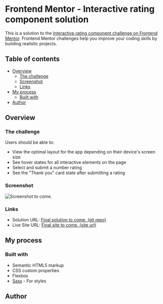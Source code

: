# Frontend Mentor - Interactive rating component solution

This is a solution to the [Interactive rating component challenge on Frontend Mentor](https://www.frontendmentor.io/challenges/interactive-rating-component-koxpeBUmI). Frontend Mentor challenges help you improve your coding skills by building realistic projects. 

## Table of contents

- [Overview](#overview)
  - [The challenge](#the-challenge)
  - [Screenshot](#screenshot)
  - [Links](#links)
- [My process](#my-process)
  - [Built with](#built-with)
- [Author](#author)

## Overview

### The challenge

Users should be able to:

- View the optimal layout for the app depending on their device's screen size
- See hover states for all interactive elements on the page
- Select and submit a number rating
- See the "Thank you" card state after submitting a rating

### Screenshot

![Screenshot to come.](./#)

### Links

- Solution URL: [Final solution to come. (git repo)](#)
- Live Site URL: [Final site to come. (site url)](#)

## My process

### Built with

- Semantic HTML5 markup
- CSS custom properties
- Flexbox
- [Sass](https://sass-lang.com/) - For styles

## Author

<!-- - Website - [Add your name here](https://www.your-site.com)
- Frontend Mentor - [@yourusername](https://www.frontendmentor.io/profile/yourusername) -->
